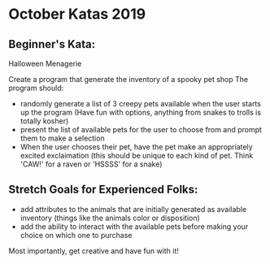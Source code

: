 # October Katas 2019

## Beginner's Kata: 
Halloween Menagerie 

Create a program that generate the inventory of a spooky pet shop 
The program should: 
 * randomly generate a list of 3 creepy pets available when the user starts up the program (Have fun with options, anything from snakes to trolls is totally kosher)
 * present the list of available pets for the user to choose from and prompt them to make a selection 
 * When the user chooses their pet, have the pet make an appropriately excited exclaimation (this should be unique to each kind of pet. Think 'CAW!' for a raven or 'HSSSS' for a snake)


## Stretch Goals for Experienced Folks: 
 * add attributes to the animals that are initially generated as available inventory (things like the animals color or disposition)
 * add the ability to interact with the available pets before making your choice on which one to purchase 

Most importantly, get creative and have fun with it!


